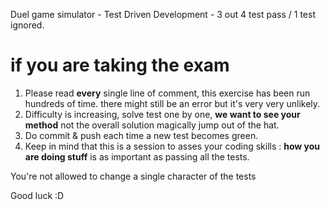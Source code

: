 Duel game simulator - Test Driven Development - 3 out 4 test pass / 1 test ignored.




# if you are taking the exam

 1. Please read __every__ single line of comment, this exercise has been run hundreds of time. there might still be an error but it's very very unlikely.
 2. Difficulty is increasing, solve test one by one, __we want to see your method__ not the overall solution magically jump out of the hat.
 3. Do commit & push each time a new test becomes green.
 4. Keep in mind that this is a session to asses your coding skills : __how you are doing stuff__ is as important as passing all the tests.

You're not allowed to change a single character of the tests

Good luck :D
